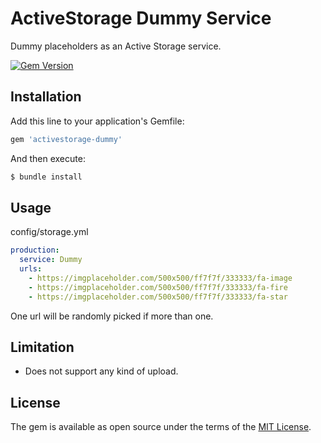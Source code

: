 # ActiveStorage Dummy Service

Dummy placeholders as an Active Storage service.

[![Gem Version](https://badge.fury.io/rb/activestorage-dummy.svg)](https://badge.fury.io/rb/activestorage-dummy)

## Installation

Add this line to your application's Gemfile:

```ruby
gem 'activestorage-dummy'
```

And then execute:

```bash
$ bundle install
```

## Usage

config/storage.yml

```yml
production:
  service: Dummy
  urls:
    - https://imgplaceholder.com/500x500/ff7f7f/333333/fa-image
    - https://imgplaceholder.com/500x500/ff7f7f/333333/fa-fire
    - https://imgplaceholder.com/500x500/ff7f7f/333333/fa-star
```

One url will be randomly picked if more than one.

## Limitation

- Does not support any kind of upload.

## License

The gem is available as open source under the terms of the [MIT License](https://opensource.org/licenses/MIT).

